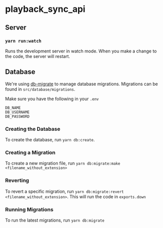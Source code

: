 # playback_sync_api

## Server

### `yarn run:watch`

Runs the development server in watch mode. When you make a change to the code, the server will restart.

## Database

We're using [db-migrate](https://db-migrate.readthedocs.io/en/latest/) to manage database migrations. Migrations can be found in `src/database/migrations`.

Make sure you have the following in your `.env`

```
DB_NAME
DB_USERNAME
DB_PASSWORD
```

### Creating the Database

To create the database, run `yarn db:create`.

### Creating a Migration

To create a new migration file, run `yarn db:migrate:make <filename_without_extension>`

### Reverting

To revert a specific migration, run `yarn db:migrate:revert <filename_without_extension>`. This will run the code in `exports.down`

### Running Migrations

To run the latest migrations, run `yarn db:migrate`
